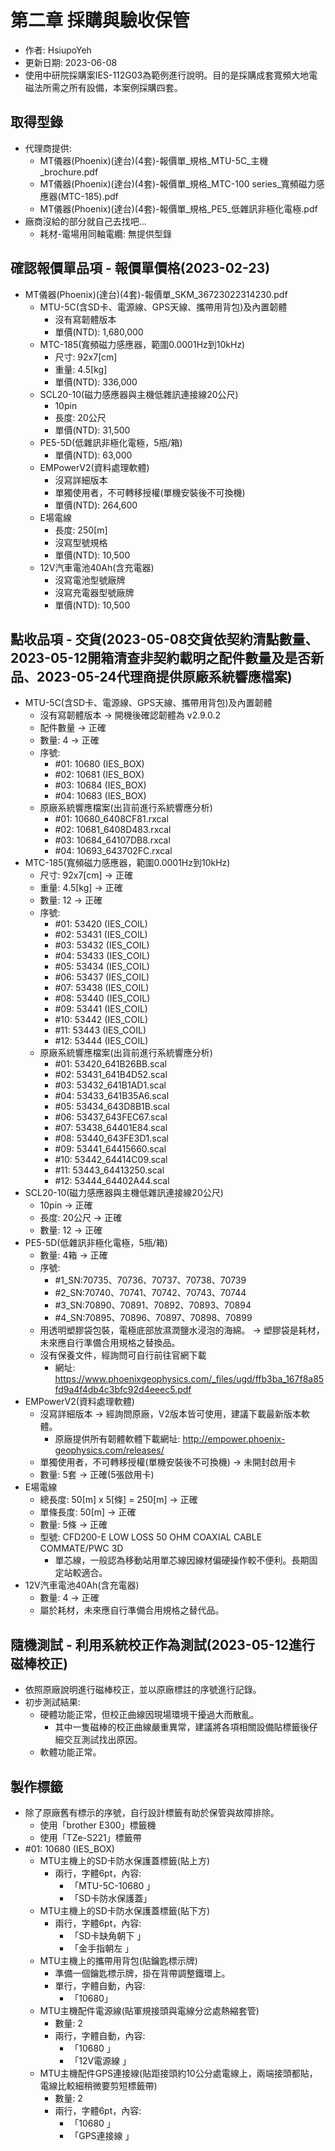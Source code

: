 # 第二章 採購與驗收保管
+ 作者: HsiupoYeh
+ 更新日期: 2023-06-08
+ 使用中研院採購案IES-112G03為範例進行說明。目的是採購成套寬頻大地電磁法所需之所有設備，本案例採購四套。

## 取得型錄
+ 代理商提供:
  + MT儀器(Phoenix)(達台)(4套)-報價單_規格_MTU-5C_主機_brochure.pdf
  + MT儀器(Phoenix)(達台)(4套)-報價單_規格_MTC-100 series_寬頻磁力感應器(MTC-185).pdf
  + MT儀器(Phoenix)(達台)(4套)-報價單_規格_PE5_低雜訊非極化電極.pdf
+ 廠商沒給的部分就自己去找吧...
  + 耗材-電場用同軸電纜: 無提供型錄

## 確認報價單品項 - 報價單價格(2023-02-23) 
+ MT儀器(Phoenix)(達台)(4套)-報價單_SKM_36723022314230.pdf
  + MTU-5C(含SD卡、電源線、GPS天線、攜帶用背包)及內置韌體
    + 沒有寫韌體版本
    + 單價(NTD): 1,680,000
  + MTC-185(寬頻磁力感應器，範圍0.0001Hz到10kHz)
    + 尺寸: 92x7[cm]
    + 重量: 4.5[kg]
    + 單價(NTD): 336,000
  + SCL20-10(磁力感應器與主機低雜訊連接線20公尺)
    + 10pin
    + 長度: 20公尺
    + 單價(NTD): 31,500
  + PE5-5D(低雜訊非極化電極，5瓶/箱)
    + 單價(NTD): 63,000
  + EMPowerV2(資料處理軟體)
    + 沒寫詳細版本
    + 單獨使用者，不可轉移授權(單機安裝後不可換機)
    + 單價(NTD): 264,600
  + E場電線
    + 長度: 250[m]
    + 沒寫型號規格
    + 單價(NTD): 10,500
  + 12V汽車電池40Ah(含充電器)
    + 沒寫電池型號廠牌
    + 沒寫充電器型號廠牌
    + 單價(NTD): 10,500

## 點收品項 - 交貨(2023-05-08交貨依契約清點數量、2023-05-12開箱清查非契約載明之配件數量及是否新品、2023-05-24代理商提供原廠系統響應檔案)
+ MTU-5C(含SD卡、電源線、GPS天線、攜帶用背包)及內置韌體
  + 沒有寫韌體版本 -> 開機後確認韌體為 v2.9.0.2
  + 配件數量 -> 正確
  + 數量: 4 -> 正確
  + 序號: 
    + #01: 10680 (IES_BOX)
    + #02: 10681 (IES_BOX)
    + #03: 10684 (IES_BOX)
    + #04: 10683 (IES_BOX)
  + 原廠系統響應檔案(出貨前進行系統響應分析)
    + #01: 10680_6408CF81.rxcal
    + #02: 10681_6408D483.rxcal
    + #03: 10684_64107DB8.rxcal
    + #04: 10693_643702FC.rxcal
+ MTC-185(寬頻磁力感應器，範圍0.0001Hz到10kHz)
  + 尺寸: 92x7[cm] -> 正確
  + 重量: 4.5[kg] -> 正確
  + 數量: 12 -> 正確
  + 序號: 
    + #01: 53420 (IES_COIL)
    + #02: 53431 (IES_COIL)
    + #03: 53432 (IES_COIL)
    + #04: 53433 (IES_COIL)
    + #05: 53434 (IES_COIL)
    + #06: 53437 (IES_COIL)
    + #07: 53438 (IES_COIL)
    + #08: 53440 (IES_COIL)  
    + #09: 53441 (IES_COIL)
    + #10: 53442 (IES_COIL)
    + #11: 53443 (IES_COIL)
    + #12: 53444 (IES_COIL)
  + 原廠系統響應檔案(出貨前進行系統響應分析)
    + #01: 53420_641B26BB.scal
    + #02: 53431_641B4D52.scal
    + #03: 53432_641B1AD1.scal
    + #04: 53433_641B35A6.scal
    + #05: 53434_643D8B1B.scal
    + #06: 53437_643FEC67.scal
    + #07: 53438_64401E84.scal
    + #08: 53440_643FE3D1.scal  
    + #09: 53441_64415660.scal
    + #10: 53442_64414C09.scal
    + #11: 53443_64413250.scal
    + #12: 53444_64402A44.scal
+ SCL20-10(磁力感應器與主機低雜訊連接線20公尺)
  + 10pin -> 正確
  + 長度: 20公尺 -> 正確
  + 數量: 12 -> 正確
+ PE5-5D(低雜訊非極化電極，5瓶/箱)
  + 數量: 4箱 -> 正確
  + 序號:
    + #1_SN:70735、70736、70737、70738、70739
    + #2_SN:70740、70741、70742、70743、70744
    + #3_SN:70890、70891、70892、70893、70894
    + #4_SN:70895、70896、70897、70898、70899
  + 用透明塑膠袋包裝，電極底部放濕潤鹽水浸泡的海綿。 -> 塑膠袋是耗材，未來應自行準備合用規格之替換品。
  + 沒有保養文件，經詢問可自行前往官網下載
    + 網址: https://www.phoenixgeophysics.com/_files/ugd/ffb3ba_167f8a85fd9a4f4db4c3bfc92d4eeec5.pdf
+ EMPowerV2(資料處理軟體)
  + 沒寫詳細版本 -> 經詢問原廠，V2版本皆可使用，建議下載最新版本軟體。
    + 原廠提供所有韌體軟體下載網址: http://empower.phoenix-geophysics.com/releases/
  + 單獨使用者，不可轉移授權(單機安裝後不可換機) -> 未開封啟用卡
  + 數量: 5套 -> 正確(5張啟用卡)
+ E場電線
  + 總長度: 50[m] x 5[條] = 250[m] -> 正確
  + 單條長度: 50[m] -> 正確
  + 數量: 5條 -> 正確
  + 型號: CFD200-E LOW LOSS 50 OHM COAXIAL CABLE COMMATE/PWC 3D
    + 單芯線，一般認為移動站用單芯線因線材偏硬操作較不便利。長期固定站較適合。
+ 12V汽車電池40Ah(含充電器)
  + 數量: 4 -> 正確
  + 屬於耗材，未來應自行準備合用規格之替代品。

## 隨機測試 - 利用系統校正作為測試(2023-05-12進行磁棒校正)
+ 依照原廠說明進行磁棒校正，並以原廠標註的序號進行記錄。
+ 初步測試結果:
  + 硬體功能正常，但校正曲線因現場環境干擾過大而散亂。
    + 其中一隻磁棒的校正曲線嚴重異常，建議將各項相關設備貼標籤後仔細交互測試找出原因。
  + 軟體功能正常。

## 製作標籤
+ 除了原廠舊有標示的序號，自行設計標籤有助於保管與故障排除。
  + 使用「brother E300」標籤機
  + 使用「TZe-S221」標籤帶
+ #01: 10680 (IES_BOX) 
  + MTU主機上的SD卡防水保護蓋標籤(貼上方)
    + 兩行，字體6pt，內容:
      + 「MTU-5C-10680 」
      + 「SD卡防水保護蓋」
  + MTU主機上的SD卡防水保護蓋標籤(貼下方)
    + 兩行，字體6pt，內容:
      + 「SD卡缺角朝下 」
      + 「金手指朝左   」
  + MTU主機上的攜帶用背包(貼鑰匙標示牌)
    + 準備一個鑰匙標示牌，掛在背帶調整鐵環上。
    + 單行，字體自動，內容:
      + 「10680」
  + MTU主機配件電源線(貼軍規接頭與電線分岔處熱縮套管)
    + 數量: 2
    + 兩行，字體自動，內容:
      + 「10680     」
      + 「12V電源線 」  
  + MTU主機配件GPS連接線(貼距接頭約10公分處電線上，兩端接頭都貼，電線比較細稍微要剪短標籤帶)
    + 數量: 2
    + 兩行，字體6pt，內容:
      + 「10680     」
      + 「GPS連接線 」
